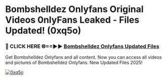 # Bombshelldez Onlyfans Original Videos 0nlyFans Leaked - Files Updated! (0xq5o)

<h3>🔴 CLICK HERE 🌐==►► <a href="https://tinyurl.com/ehrbuxhb" rel="nofollow">Bombshelldez Onlyfans Updated Files</a></h3>

Get Bombshelldez Onlyfans and all content. Now you can access all videos and pictures of Bombshelldez Onlyfans. New Updated Files 2025!

[![0xq5o](https://i.imgur.com/lVYEuWS.gif)](https://tinyurl.com/ehrbuxhb)
